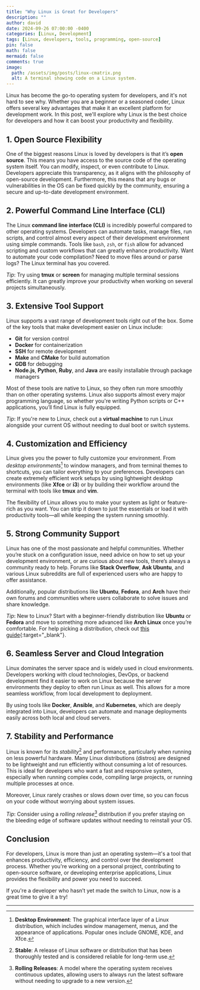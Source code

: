 ```yaml
---
title: "Why Linux is Great for Developers"
description: ""
author: david
date: 2024-09-26 07:00:00 -0400
categories: [Linux, Development]
tags: [Linux, developers, tools, programming, open-source]
pin: false
math: false
mermaid: false
comments: true
image:
  path: /assets/img/posts/linux-cmatrix.png
  alt: A terminal showing code on a Linux system.
---
```


Linux has become the go-to operating system for developers, and it's not hard to see why. Whether you are a beginner or a seasoned coder, Linux offers several key advantages that make it an excellent platform for development work. In this post, we'll explore why Linux is the best choice for developers and how it can boost your productivity and flexibility.

## 1. Open Source Flexibility

One of the biggest reasons Linux is loved by developers is that it’s **open source**. This means you have access to the source code of the operating system itself. You can modify, inspect, or even contribute to Linux. Developers appreciate this transparency, as it aligns with the philosophy of open-source development. Furthermore, this means that any bugs or vulnerabilities in the OS can be fixed quickly by the community, ensuring a secure and up-to-date development environment.

## 2. Powerful Command Line Interface (CLI)

The Linux **command line interface (CLI)** is incredibly powerful compared to other operating systems. Developers can automate tasks, manage files, run scripts, and control almost every aspect of their development environment using simple commands. Tools like `bash`, `zsh`, or `fish` allow for advanced scripting and custom workflows that can greatly enhance productivity. Want to automate your code compilation? Need to move files around or parse logs? The Linux terminal has you covered.

_Tip_: Try using **tmux** or **screen** for managing multiple terminal sessions efficiently. It can greatly improve your productivity when working on several projects simultaneously.

## 3. Extensive Tool Support

Linux supports a vast range of development tools right out of the box. Some of the key tools that make development easier on Linux include:

- **Git** for version control
- **Docker** for containerization
- **SSH** for remote development
- **Make** and **CMake** for build automation
- **GDB** for debugging
- **Node.js**, **Python**, **Ruby**, and **Java** are easily installable through package managers

Most of these tools are native to Linux, so they often run more smoothly than on other operating systems. Linux also supports almost every major programming language, so whether you're writing Python scripts or C++ applications, you’ll find Linux is fully equipped.

_Tip_: If you're new to Linux, check out a **virtual machine** to run Linux alongside your current OS without needing to dual boot or switch systems.

## 4. Customization and Efficiency

Linux gives you the power to fully customize your environment. From *desktop environments*[^desktop] to window managers, and from terminal themes to shortcuts, you can tailor everything to your preferences. Developers can create extremely efficient work setups by using lightweight desktop environments (like **Xfce** or **i3**) or by building their workflow around the terminal with tools like **tmux** and **vim**.

The flexibility of Linux allows you to make your system as light or feature-rich as you want. You can strip it down to just the essentials or load it with productivity tools—all while keeping the system running smoothly.

## 5. Strong Community Support

Linux has one of the most passionate and helpful communities. Whether you’re stuck on a configuration issue, need advice on how to set up your development environment, or are curious about new tools, there’s always a community ready to help. Forums like **Stack Overflow**, **Ask Ubuntu**, and various Linux subreddits are full of experienced users who are happy to offer assistance.

Additionally, popular distributions like **Ubuntu**, **Fedora**, and **Arch** have their own forums and communities where users collaborate to solve issues and share knowledge.

_Tip_: New to Linux? Start with a beginner-friendly distribution like **Ubuntu** or **Fedora** and move to something more advanced like **Arch Linux** once you’re comfortable. For help picking a distribution, check out [this guide](https://david-star-git.github.io/posts/choosing-linux-distro/){:target="_blank"}.

## 6. Seamless Server and Cloud Integration

Linux dominates the server space and is widely used in cloud environments. Developers working with cloud technologies, DevOps, or backend development find it easier to work on Linux because the server environments they deploy to often run Linux as well. This allows for a more seamless workflow, from local development to deployment.

By using tools like **Docker**, **Ansible**, and **Kubernetes**, which are deeply integrated into Linux, developers can automate and manage deployments easily across both local and cloud servers.

## 7. Stability and Performance

Linux is known for its *stability*[^stable] and performance, particularly when running on less powerful hardware. Many Linux distributions (distros) are designed to be lightweight and run efficiently without consuming a lot of resources. This is ideal for developers who want a fast and responsive system, especially when running complex code, compiling large projects, or running multiple processes at once.

Moreover, Linux rarely crashes or slows down over time, so you can focus on your code without worrying about system issues.

_Tip_: Consider using a *rolling release*[^rolling] distribution if you prefer staying on the bleeding edge of software updates without needing to reinstall your OS.

## Conclusion

For developers, Linux is more than just an operating system—it's a tool that enhances productivity, efficiency, and control over the development process. Whether you're working on a personal project, contributing to open-source software, or developing enterprise applications, Linux provides the flexibility and power you need to succeed.

If you're a developer who hasn’t yet made the switch to Linux, now is a great time to give it a try!

---

[^desktop]: **Desktop Environment**: The graphical interface layer of a Linux distribution, which includes window management, menus, and the appearance of applications. Popular ones include GNOME, KDE, and Xfce.
[^stable]: **Stable**: A release of Linux software or distribution that has been thoroughly tested and is considered reliable for long-term use.
[^rolling]: **Rolling Releases**: A model where the operating system receives continuous updates, allowing users to always run the latest software without needing to upgrade to a new version.
